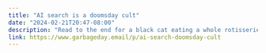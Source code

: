 ```yaml
---
title: "AI search is a doomsday cult"
date: "2024-02-21T20:47-08:00"
description: "Read to the end for a black cat eating a whole rotisserie chicken while Mamma Mia by ABBA plays in the background"
link: https://www.garbageday.email/p/ai-search-doomsday-cult
---
```

